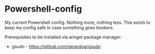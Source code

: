 # Powershell-config

My current Powershell config. Nothing more, nothing less.
This exists to keep my config safe in case something goes bonkers.

Prerequisites to be installed via winget package manager:

* gsudo - <https://github.com/gerardog/gsudo>
